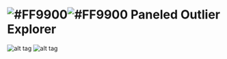 # ![#FF9900](https://placehold.it/15x50/FF9900/000000?text=+)![#FF9900](https://placehold.it/15x50/FF9900/000000?text=+) Paneled Outlier Explorer


![alt tag](https://im2.ezgif.com/tmp/ezgif-2-c045d98543.png)
![alt tag](https://im2.ezgif.com/tmp/ezgif-2-f4346a6b2f.gif)
